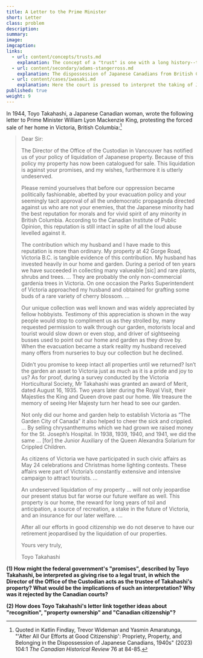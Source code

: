 ```yaml
---
title: A Letter to the Prime Minister
short: Letter
class: problem
description: 
summary: 
image: 
imgcaption: 
links:
  - url: content/concepts/trusts.md
    explanation: The concept of a "trust" is one with a long history--this short excepts provides brief background and a sketch of the structures involved. 
  - url: content/secondary/adams-stangerross.md
    explanation: The dispossession of Japanese Canadians from British Columbia during WWII involved a complex legal structure designed to hold, and ultimately alienate (or "liquidate"), their property. This article explains some background to these events and argues for a particular legal interpretation of the property arrangements involved.
  - url: content/cases/iwasaki.md
    explanation: Here the court is pressed to interpret the taking of Japanese Canadians' property as giving rise to a form of legal trust. 
published: true
weight: 9
---
```


In 1944, Toyo Takahashi, a Japanese Canadian woman, wrote the following letter to Prime Minister William Lyon Mackenzie King, protesting the forced sale of her home in Victoria, British Columbia:[^findlay2023]

> Dear Sir:
>
>The Director of the Office of the Custodian in Vancouver has notified us of your policy of liquidation of Japanese property. Because of this policy my property has now been catalogued for sale. This liquidation is against your promises, and my wishes, furthermore it is utterly undeserved.
>
>Please remind yourselves that before our oppression became politically fashionable, abetted by your evacuation policy and your seemingly tacit approval of all the undemocratic propaganda directed against us who are not your enemies, that the Japanese minority had the best reputation for morals and for vivid spirit of any minority in British Columbia. According to the Canadian Institute of Public Opinion, this reputation is still intact in spite of all the loud abuse levelled against it.
>
>The contribution which my husband and I have made to this reputation is more than ordinary. My property at 42 Gorge Road, Victoria B.C. is tangible evidence of this contribution. My husband has invested heavily in our home and garden. During a period of ten years we have succeeded in collecting many valueable [sic] and rare plants, shrubs and trees. ... They are probably the only non-commercial gardenia trees in Victoria. On one occasion the Parks Superintendent of Victoria approached my husband and obtained for grafting some buds of a rare variety of cherry blossom. ...
>
>Our unique collection was well known and was widely appreciated by fellow hobbyists. Testimony of this appreciation is shown in the way people would stop to compliment us as they strolled by, many requested permission to walk through our garden, motorists local and tourist would slow down or even stop, and driver of sightseeing busses used to point out our home and garden as they drove by. When the evacuation became a stark reality my husband received many offers from nurseries to buy our collection but he declined.
>
>Didn’t you promise to keep intact all properties until we returned? Isn’t the garden an asset to Victoria just as much as it is a pride and joy to us? As for proof, during a survey conducted by the Victoria Horticultural Society, Mr Takahashi was granted an award of Merit, dated August 16, 1935. Two years later during the Royal Visit, their Majesties the King and Queen drove past our home. We treasure the memory of seeing Her Majesty turn her head to see our garden.
>
>Not only did our home and garden help to establish Victoria as “The Garden City of Canada” it also helped to cheer the sick and crippled. … By selling chrysanthemums which we had grown we raised money for the St. Joseph’s Hospital. In 1938, 1939, 1940, and 1941, we did the same … [for] the Junior Auxiliary of the Queen Alexandra Solarium for Crippled Children.
>
>As citizens of Victoria we have participated in such civic affairs as May 24 celebrations and Christmas home lighting contests. These affairs were part of Victoria’s constantly extensive and intensive campaign to attract tourists. …
>
>An undeserved liquidation of my property ... will not only jeopardise our present status but far worse our future welfare as well. This property is our home, the reward for long years of toil and anticipation, a source of recreation, a stake in the future of Victoria, and an insurance for our later welfare. …
>
>After all our efforts in good citizenship we do not deserve to have our retirement jeopardised by the liquidation of our properties.
>
>Yours very truly,
>
>Toyo Takahashi

**(1) How might the federal government's "promises", described by Toyo Takahashi, be interpreted as giving rise to a legal trust, in which the Director of the Office of the Custodian acts as the trustee of Takahashi's property? What would be the implications of such an interpretation? Why was it rejected by the Canadian courts?**

**(2) How does Toyo Takahashi's letter link together ideas about "recognition", "property ownership" and "Canadian citizenship"?**


[^findlay2023]: Quoted in Katlin Findlay, Trevor Wideman and Yasmin Amaratunga, "'After All Our Efforts at Good Citizenship': Propriety, Property, and Belonging in the Dispossession of Japanese Canadians, 1940s" (2023) 104:1 *The Canadian Historical Review* 76 at 84-85.